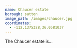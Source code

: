 ```yaml
---
name: Chaucer estate
borough: sutton
image_path: /images/chaucer.jpg
coordinates:
  - -112.1375328,36.0581037
---
```

The Chaucer estate is...


